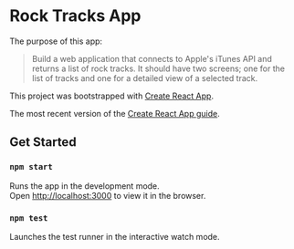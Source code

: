 # Rock Tracks App

The purpose of this app:

>Build a web application that connects to Apple's iTunes API and returns a list of rock tracks. It should have two screens; one for the list of tracks and one for a detailed view of a selected track.

This project was bootstrapped with [Create React App](https://github.com/facebookincubator/create-react-app).

The most recent version of the [Create React App guide](https://github.com/facebookincubator/create-react-app/blob/master/packages/react-scripts/template/README.md).

## Get Started

### `npm start`

Runs the app in the development mode.<br>
Open [http://localhost:3000](http://localhost:3000) to view it in the browser.

### `npm test`

Launches the test runner in the interactive watch mode.
